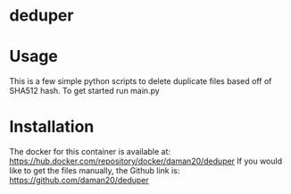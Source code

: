 # deduper
# Usage
This is a few simple python scripts to delete duplicate files based off of SHA512 hash. To get started run main.py
# Installation
The docker for this container is available at: https://hub.docker.com/repository/docker/daman20/deduper
If you would like to get the files manually, the Github link is: https://github.com/daman20/deduper
